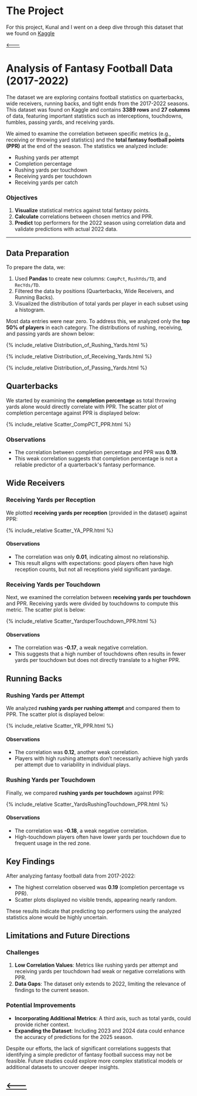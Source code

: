 # The Project
For this project, Kunal and I went on a deep dive through this dataset that we found on [Kaggle](https://www.kaggle.com/datasets/gbolduc/fantasy-football-data-2017-2023)

[<---](https://maxfleming05.github.io/)
 # Analysis of Fantasy Football Data (2017-2022)

The dataset we are exploring contains football statistics on quarterbacks, wide receivers, running backs, and tight ends from the 2017-2022 seasons. This dataset was found on Kaggle and contains **3389 rows** and **27 columns** of data, featuring important statistics such as interceptions, touchdowns, fumbles, passing yards, and receiving yards.

We aimed to examine the correlation between specific metrics (e.g., receiving or throwing yard statistics) and the **total fantasy football points (PPR)** at the end of the season. The statistics we analyzed include:

- Rushing yards per attempt
- Completion percentage
- Rushing yards per touchdown
- Receiving yards per touchdown
- Receiving yards per catch

### Objectives
1. **Visualize** statistical metrics against total fantasy points.
2. **Calculate** correlations between chosen metrics and PPR.
3. **Predict** top performers for the 2022 season using correlation data and validate predictions with actual 2022 data.

---

## Data Preparation

To prepare the data, we:

1. Used **Pandas** to create new columns: `CompPct`, `RushYds/TD`, and `RecYds/TD`.
2. Filtered the data by positions (Quarterbacks, Wide Receivers, and Running Backs).
3. Visualized the distribution of total yards per player in each subset using a histogram. 

Most data entries were near zero. To address this, we analyzed only the **top 50% of players** in each category. The distributions of rushing, receiving, and passing yards are shown below:

{% include_relative Distribution_of_Rushing_Yards.html %}


{% include_relative Distribution_of_Receiving_Yards.html %}


{% include_relative Distribution_of_Passing_Yards.html %}


## Quarterbacks

We started by examining the **completion percentage** as total throwing yards alone would directly correlate with PPR. The scatter plot of completion percentage against PPR is displayed below:

{% include_relative Scatter_CompPCT_PPR.html %}

### Observations
- The correlation between completion percentage and PPR was **0.19**.
- This weak correlation suggests that completion percentage is not a reliable predictor of a quarterback's fantasy performance.


## Wide Receivers

### Receiving Yards per Reception
We plotted **receiving yards per reception** (provided in the dataset) against PPR:

{% include_relative Scatter_YA_PPR.html %}

#### Observations
- The correlation was only **0.01**, indicating almost no relationship.
- This result aligns with expectations: good players often have high reception counts, but not all receptions yield significant yardage.


### Receiving Yards per Touchdown
Next, we examined the correlation between **receiving yards per touchdown** and PPR. Receiving yards were divided by touchdowns to compute this metric. The scatter plot is below:

{% include_relative Scatter_YardsperTouchdown_PPR.html %}

#### Observations
- The correlation was **-0.17**, a weak negative correlation.
- This suggests that a high number of touchdowns often results in fewer yards per touchdown but does not directly translate to a higher PPR.


## Running Backs

### Rushing Yards per Attempt
We analyzed **rushing yards per rushing attempt** and compared them to PPR. The scatter plot is displayed below:

{% include_relative Scatter_YR_PPR.html %}

#### Observations
- The correlation was **0.12**, another weak correlation.
- Players with high rushing attempts don’t necessarily achieve high yards per attempt due to variability in individual plays.


### Rushing Yards per Touchdown
Finally, we compared **rushing yards per touchdown** against PPR:

{% include_relative Scatter_YardsRushingTouchdown_PPR.html %}

#### Observations
- The correlation was **-0.18**, a weak negative correlation.
- High-touchdown players often have lower yards per touchdown due to frequent usage in the red zone.


## Key Findings

After analyzing fantasy football data from 2017-2022:
- The highest correlation observed was **0.19** (completion percentage vs PPR).
- Scatter plots displayed no visible trends, appearing nearly random.

These results indicate that predicting top performers using the analyzed statistics alone would be highly uncertain.


## Limitations and Future Directions

### Challenges
1. **Low Correlation Values**: Metrics like rushing yards per attempt and receiving yards per touchdown had weak or negative correlations with PPR.
2. **Data Gaps**: The dataset only extends to 2022, limiting the relevance of findings to the current season.

### Potential Improvements
- **Incorporating Additional Metrics**: A third axis, such as total yards, could provide richer context.
- **Expanding the Dataset**: Including 2023 and 2024 data could enhance the accuracy of predictions for the 2025 season.

Despite our efforts, the lack of significant correlations suggests that identifying a simple predictor of fantasy football success may not be feasible. Future studies could explore more complex statistical models or additional datasets to uncover deeper insights.

[<---](https://maxfleming05.github.io/)
---
